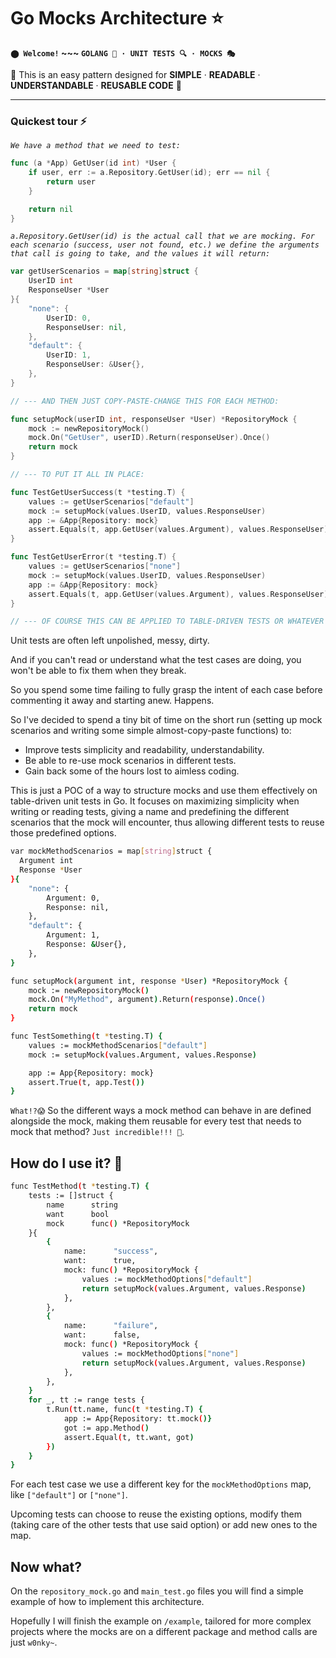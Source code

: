 # Go Mocks Architecture ⭐ 

**`⬤ Welcome!` ~~~ `GOLANG 🐹 · UNIT TESTS 🔍 · MOCKS 🎭`**

🐋 This is an easy pattern designed for **SIMPLE** · **READABLE** · **UNDERSTANDABLE** · **REUSABLE CODE** 🐋

****

### Quickest tour ⚡

*`We have a method that we need to test:`*


```go
func (a *App) GetUser(id int) *User {
	if user, err := a.Repository.GetUser(id); err == nil {
		return user
	}

	return nil
}
```
*`a.Repository.GetUser(id) is the actual call that we are mocking. For each scenario (success, user not found, etc.) we define the arguments that call is going to take, and the values it will return:`*

```go
var getUserScenarios = map[string]struct {
	UserID int
	ResponseUser *User
}{
	"none": {
		UserID: 0,
		ResponseUser: nil,
	},
	"default": {
		UserID: 1,
		ResponseUser: &User{},
	},
}

// --- AND THEN JUST COPY-PASTE-CHANGE THIS FOR EACH METHOD:

func setupMock(userID int, responseUser *User) *RepositoryMock {
	mock := newRepositoryMock()
	mock.On("GetUser", userID).Return(responseUser).Once()
	return mock
}

// --- TO PUT IT ALL IN PLACE:

func TestGetUserSuccess(t *testing.T) {
	values := getUserScenarios["default"]
	mock := setupMock(values.UserID, values.ResponseUser)
	app := &App{Repository: mock}
	assert.Equals(t, app.GetUser(values.Argument), values.ResponseUser)
}

func TestGetUserError(t *testing.T) {
	values := getUserScenarios["none"]
	mock := setupMock(values.UserID, values.ResponseUser)
	app := &App{Repository: mock}
	assert.Equals(t, app.GetUser(values.Argument), values.ResponseUser)
}

// --- OF COURSE THIS CAN BE APPLIED TO TABLE-DRIVEN TESTS OR WHATEVER FORMAT YOU USE.
```



Unit tests are often left unpolished, messy, dirty. 

And if you can't read or understand what the test cases are doing, you won't be able to fix them when they break. 

So you spend some time failing to fully grasp the intent of each case before commenting it away and starting anew. Happens.

So I've decided to spend a tiny bit of time on the short run (setting up mock scenarios and writing some simple almost-copy-paste functions) to:

 - Improve tests simplicity and readability, understandability.
 - Be able to re-use mock scenarios in different tests.
 - Gain back some of the hours lost to aimless coding.

This is just a POC of a way to structure mocks and use them effectively on table-driven unit tests in Go. It focuses on maximizing simplicity when writing or reading tests, giving a name and predefining the different scenarios that the mock will encounter, thus allowing different tests to reuse those predefined options.

```bash
var mockMethodScenarios = map[string]struct {
  Argument int
  Response *User
}{
	"none": {
		Argument: 0,
		Response: nil,
	},
	"default": {
		Argument: 1,
		Response: &User{},
	},
}

func setupMock(argument int, response *User) *RepositoryMock {
	mock := newRepositoryMock()
	mock.On("MyMethod", argument).Return(response).Once()
	return mock
}

func TestSomething(t *testing.T) {
	values := mockMethodScenarios["default"]
	mock := setupMock(values.Argument, values.Response)

	app := App{Repository: mock}
	assert.True(t, app.Test())
}
```

`What!?😱` So the different ways a mock method can behave in are defined alongside the mock, making them reusable for every test that needs to mock that method? `Just incredible!!! 🥳`.

## How do I use it? 🤔

```bash
func TestMethod(t *testing.T) {
	tests := []struct {
		name      string
		want      bool
		mock      func() *RepositoryMock
	}{
		{
			name:      "success",
			want:      true,
			mock: func() *RepositoryMock {
				values := mockMethodOptions["default"]
				return setupMock(values.Argument, values.Response)
			},
		},
		{
			name:      "failure",
			want:      false,
			mock: func() *RepositoryMock {
				values := mockMethodOptions["none"]
				return setupMock(values.Argument, values.Response)
			},
		},
	}
	for _, tt := range tests {
		t.Run(tt.name, func(t *testing.T) {
			app := App{Repository: tt.mock()}
			got := app.Method()
			assert.Equal(t, tt.want, got)
		})
	}
}
```

For each test case we use a different key for the `mockMethodOptions` map, like `["default"]` or `["none"]`. 

Upcoming tests can choose to reuse the existing options, modify them (taking care of the other tests that use said option) or add new ones to the map.

## Now what?

On the `repository_mock.go` and `main_test.go` files you will find a simple example of how to implement this architecture.

Hopefully I will finish the example on `/example`, tailored for more complex projects where the mocks are on a different package and method calls are just `w0nky~`.
